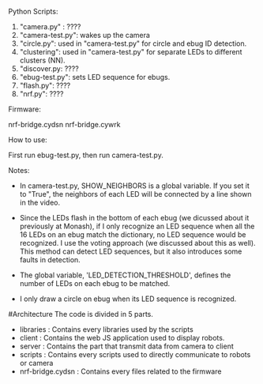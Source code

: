 Python Scripts:

1. "camera.py" : ????
2. "camera-test.py": wakes up the camera
4. "circle.py": used in "camera-test.py" for circle and ebug ID detection.
3. "clustering": used in "camera-test.py" for separate LEDs to different clusters (NN).
3. "discover.py: ????
1. "ebug-test.py": sets LED sequence for ebugs.
5. "flash.py": ????
6. "nrf.py": ????

Firmware:

nrf-bridge.cydsn
nrf-bridge.cywrk


How to use:

First run ebug-test.py, then run camera-test.py. 

Notes:

* In camera-test.py, SHOW_NEIGHBORS is a global variable. If you set
it to "True", the neighbors of each LED will be connected by a line
shown in the video.

* Since the LEDs flash in the bottom of each ebug (we dicussed about
it previously at Monash), if I only recognize an LED sequence when all
the 16 LEDs on an ebug match the dictionary, no LED sequence would be
recognized. I use the voting approach (we discussed about this as
well).  This method can detect LED sequences, but it also introduces
some faults in detection.

* The global variable, 'LED_DETECTION_THRESHOLD', defines the number
of LEDs on each ebug to be matched.

* I only draw a circle on ebug when its LED sequence is recognized.

#Architecture
The code is divided in 5 parts.
* libraries : Contains every libraries used by the scripts
* client : Contains the web JS application used to display robots.
* server : Contains the part that transmit data from camera to client
* scripts : Contains every scripts used to directly communicate to robots or camera
* nrf-bridge.cydsn : Contains every files related to the firmware
